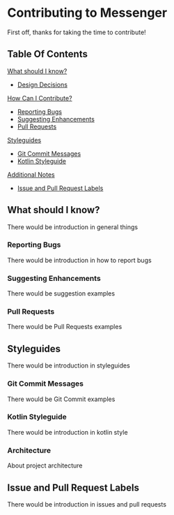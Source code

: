 # Contributing to Messenger

First off, thanks for taking the time to contribute!

## Table Of Contents

[What should I know?](#what-should-i-know-before-i-get-started)
  * [Design Decisions](#design-decisions)

[How Can I Contribute?](#how-can-i-contribute)
  * [Reporting Bugs](#reporting-bugs)
  * [Suggesting Enhancements](#suggesting-enhancements)
  * [Pull Requests](#pull-requests)

[Styleguides](#styleguides)
  * [Git Commit Messages](#git-commit-messages)
  * [Kotlin Styleguide](#javascript-styleguide)

[Additional Notes](#additional-notes)
  * [Issue and Pull Request Labels](#issue-and-pull-request-labels)
  
## What should I know?
There would be introduction in general things
### Reporting Bugs
There would be introduction in how to report bugs
### Suggesting Enhancements
There would be suggestion examples
### Pull Requests
There would be Pull Requests examples

## Styleguides
There would be introduction in styleguides
### Git Commit Messages
There would be Git Commit examples
### Kotlin Styleguide
There would be introduction in kotlin style
### Architecture
About project architecture

## Issue and Pull Request Labels
There would be introduction in issues and pull requests
